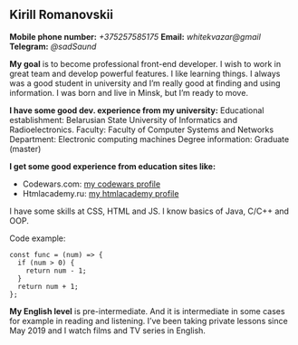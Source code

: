## Kirill Romanovskii

**Mobile phone number:** _+375257585175_ **Email:** _whitekvazar@gmail_ **Telegram:** _@sadSaund_

**My goal** is to become professional front-end developer. I wish to work in great team and develop powerful features.
I like learning things. I always was a good student in university and I’m really good at finding and using information. I was born and live in Minsk, but I’m ready to move.

**I have some good dev. experience from my university:**
Educational establishment: Belarusian State University of Informatics and Radioelectronics.
Faculty: Faculty of Computer Systems and Networks
Department: Electronic computing machines
Degree information: Graduate (master)

**I get some good experience from education sites like:**

- Codewars.com:
  [my codewars profile](https://www.codewars.com/users/whitekvazar)
- Htmlacademy.ru:
  [my htmlacademy profile](https://htmlacademy.ru/profile/whitekvazar)

I have some skills at CSS, HTML and JS. I know basics of Java, C/C++ and OOP.

Code example:

```
const func = (num) => {
  if (num > 0) {
    return num - 1;
  }
  return num + 1;
};
```

**My English level** is pre-intermediate. And it is intermediate in some cases for example in reading and listening. I’ve been taking private lessons since May 2019 and I watch films and TV series in English.
